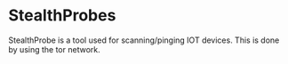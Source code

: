 # StealthProbes
StealthProbe is a tool used for scanning/pinging IOT devices. This is done by using the tor network. 
